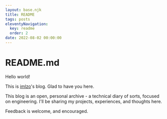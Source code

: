 ```yaml
---
layout: base.njk
title: README
tags: posts
eleventyNavigation:
  key: readme
  order: 2
date: 2022-08-02 00:00:00
---
```


# README.md

Hello world!

This is [imlzo](https://github.com/imlzo)'s blog. Glad to have you here.

This blog is an open, personal archive - a technical diary of sorts, focused on
engineering. I'll be sharing my projects, experiences, and thoughts here.

Feedback is welcome, and encouraged.

